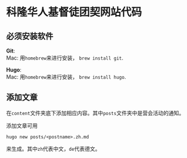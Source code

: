 # 科隆华人基督徒团契网站代码

## 必须安装软件

__Git__:  
Mac: 用`homebrew`来进行安装， `brew install git`.

__Hugo__:  
Mac: 用`homebrew`来进行安装， `brew install hugo`.

## 添加文章
在`content`文件夹底下添加相应内容。其中`posts`文件夹中是营会活动的通知。 

添加文章可用
```shell script
hugo new posts/<postname>.zh.md
```
来生成。其中`zh`代表中文，`de`代表德文。